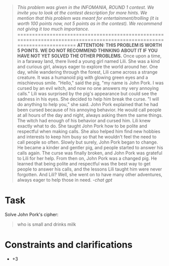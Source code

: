 > *This problem was given in the INFOMANIA, ROUND 1 contest. We invite you to look at the contest description for more hints. We mention that this problem was meant for entertainment/trolling (it is worth 100 points now, not 5 points as in the contest). We recommend not giving it too much importance.*
========================================================================================================================
**ATTENTION: THIS PROBLEM IS WORTH 5 POINTS. WE DO NOT RECOMMEND THINKING ABOUT IT IF YOU HAVE NOT YET SOLVED THE OTHER PROBLEMS.**
Once upon a time, in a faraway land, there lived a young girl named Lili. She was a kind and curious girl, always eager to explore the world around her.
One day, while wandering through the forest, Lili came across a strange creature. It was a humanoid pig with glowing green eyes and a mischievous smile. "Hello," said the pig, "my name is John Pork. I was cursed by an evil witch, and now no one answers my very annoying calls."
Lili was surprised by the pig's appearance but could see the sadness in his eyes. She decided to help him break the curse. "I will do anything to help you," she said.
John Pork explained that he had been cursed because of his annoying behavior. He would call people at all hours of the day and night, always asking them the same things. The witch had enough of his behavior and cursed him.
Lili knew exactly what to do. She taught John Pork how to be polite and respectful when making calls. She also helped him find new hobbies and interests to keep him busy so that he wouldn't feel the need to call people so often.
Slowly but surely, John Pork began to change. He became a kinder and gentler pig, and people started to answer his calls again. The curse was finally broken, and John Pork was grateful to Lili for her help.
From then on, John Pork was a changed pig. He learned that being polite and respectful was the best way to get people to answer his calls, and the lessons Lili taught him were never forgotten. And Lili? Well, she went on to have many other adventures, always eager to help those in need.
*-chat gpt*

# Task
Solve John Pork's cipher:
> who is small and drinks milk

# Constraints and clarifications
* $+3$
